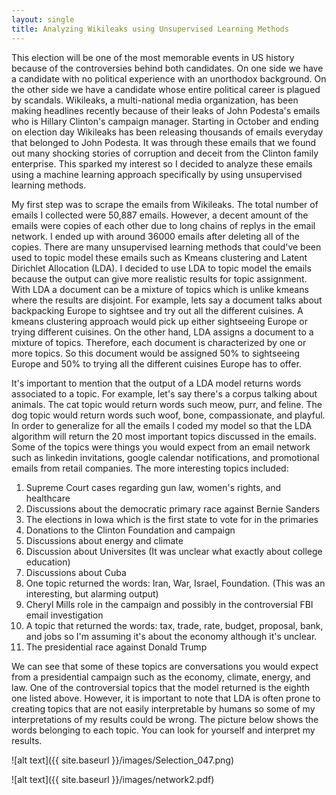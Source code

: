 ```yaml
---
layout: single
title: Analyzing Wikileaks using Unsupervised Learning Methods
---
```

This election will be one of the most memorable events in US history because of the controversies behind both candidates. On one side we have a candidate with no political experience with an unorthodox background. On the other side we have a candidate whose entire political career is plagued by scandals. Wikileaks, a multi-national
media organization, has been making headlines recently because of their leaks of John Podesta's emails who is Hillary Clinton's campaign manager. Starting in October and ending on election day Wikileaks has been releasing thousands of emails everyday that belonged to John Podesta. It was through these emails that we found out many shocking stories of corruption and deceit from the Clinton family enterprise. This sparked my interest so I decided to analyze these emails using a machine learning approach specifically by using unsupervised learning methods.

My first step was to scrape the emails from Wikileaks. The total number of emails I collected were 50,887 emails. However, a decent amount of the emails were copies of each other due to long chains of replys in the email network. I ended up with around 36000 emails after deleting all of the copies. There are many unsupervised learning methods that could've been used to topic model these emails such as Kmeans clustering and Latent Dirichlet Allocation (LDA). I decided to use LDA to topic model the emails because the output can give more realistic results for topic assignment. With LDA a document can be a mixture of topics which is unlike kmeans where the results are disjoint. For example, lets say a document talks about backpacking Europe to sightsee and try out all the different cuisines. A kmeans clustering approach would pick up either sightseeing Europe or trying different cuisines. On the other hand, LDA assigns a document to a mixture of topics. Therefore, each document is characterized by one or more topics. So this document would be assigned 50% to sightseeing Europe and 50% to trying all the different cuisines Europe has to offer. 

It's important to mention that the output of a LDA model returns words associated to a topic. For example, let's say there's a corpus talking about animals. The cat topic would return words such meow, purr, and feline. The dog topic would return words such woof, bone, compassionate, and playful. In order to generalize for all the emails I coded my model so that the LDA algorithm will return the 20 most important topics discussed in the emails. Some of the topics were things you would expect from an email network such as linkedin invitations, google calendar notifications, and promotional emails from retail companies. The more interesting topics included:

1. Supreme Court cases regarding gun law, women's rights, and healthcare
2. Discussions about the democratic primary race against Bernie Sanders
3. The elections in Iowa which is the first state to vote for in the primaries
4. Donations to the Clinton Foundation and campaign
5. Discussions about energy and climate
6. Discussion about Universites (It was unclear what exactly about college education)
7. Discussions about Cuba
8. One topic returned the words: Iran, War, Israel, Foundation. (This was an interesting, but alarming output)
9. Cheryl Mills role in the campaign and possibly in the controversial FBI email investigation
10. A topic that returned the words: tax, trade, rate, budget, proposal, bank, and jobs so I'm assuming it's about the economy although it's unclear.
11. The presidential race against Donald Trump

We can see that some of these topics are conversations you would expect from a presidential campaign such as the economy, climate, energy, and law. One of the controversial topics that the model returned is the eighth one listed above. However, it is important to note that LDA is often prone to creating topics that are not easily interpretable by humans so some of my interpretations of my results could be wrong. The picture below shows the words belonging to each topic. You can look for yourself and interpret my results.

![alt text]({{ site.baseurl }}/images/Selection_047.png)

![alt text]({{ site.baseurl }}/images/network2.pdf)
